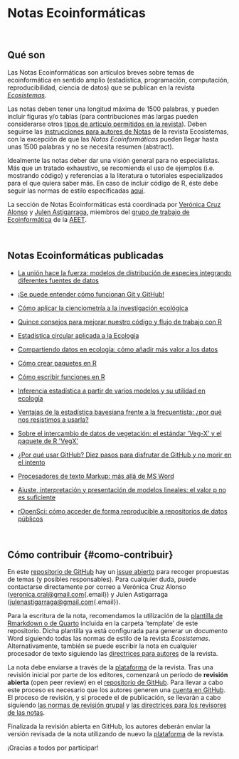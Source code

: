 # Notas Ecoinformáticas

<br>

## Qué son

Las Notas Ecoinformáticas son artículos breves sobre temas de ecoinformática en sentido amplio (estadística, programación, computación, reproducibilidad, ciencia de datos) que se publican en la revista [*Ecosistemas*](http://www.revistaecosistemas.net).

Las notas deben tener una longitud máxima de 1500 palabras, y pueden incluir figuras y/o tablas (para contribuciones más largas pueden considerarse otros [tipos de artículo permitidos en la revista](http://www.revistaecosistemas.net/index.php/ecosistemas/about/submissions#authorGuidelines)). Deben seguirse las [instrucciones para autores de Notas](http://www.revistaecosistemas.net/index.php/ecosistemas/about/submissions#authorGuidelines) de la revista Ecosistemas, con la excepción de que las *Notas Ecoinformáticas* pueden llegar hasta unas 1500 palabras y no se necesita resumen (abstract).

Idealmente las notas deber dar una visión general para no especialistas. Más que un tratado exhaustivo, se recomienda el uso de ejemplos (i.e. mostrando código) y referencias a la literatura o tutoriales especializados para el que quiera saber más. En caso de incluir código de R, éste debe seguir las normas de estilo especificadas [aquí](http://adv-r.had.co.nz/Style.html).

La sección de Notas Ecoinformáticas está coordinada por [Verónica Cruz Alonso](https://twitter.com/veruitter) y [Julen Astigarraga](https://twitter.com/j_astigarraga), miembros del [grupo de trabajo de Ecoinformática](https://ecoinfaeet.github.io/website) de la [AEET](http://www.aeet.org).

<br>

## Notas Ecoinformáticas publicadas

-   [La unión hace la fuerza: modelos de distribución de especies integrando diferentes fuentes de datos](https://doi.org/10.7818/ECOS.2527)

-   [¡Se puede entender cómo funcionan Git y GitHub!](https://doi.org/10.7818/ECOS.2332)

-   [Cómo aplicar la cienciometría a la investigación ecológica](https://doi.org/10.7818/ECOS.2256)

-   [Quince consejos para mejorar nuestro código y flujo de trabajo con R](https://doi.org/10.7818/ECOS.2129)

-   [Estadística circular aplicada a la Ecología](https://doi.org/10.7818/ECOS.1995)

-   [Compartiendo datos en ecología: cómo añadir más valor a los datos](https://doi.org/10.7818/ECOS.1838)

-   [Cómo crear paquetes en R](https://doi.org/10.7818/ECOS.1948)

-   [Cómo escribir funciones en R](https://doi.org/10.7818/ECOS.1880)

-   [Inferencia estadística a partir de varios modelos y su utilidad en ecología](https://doi.org/10.7818/ECOS.1699)

-   [Ventajas de la estadística bayesiana frente a la frecuentista: ¿por qué nos resistimos a usarla?](https://doi.org/10.7818/ECOS.1591)

-   [Sobre el intercambio de datos de vegetación: el estándar 'Veg-X' y el paquete de R 'VegX'](https://doi.org/10.7818/ECOS.1570)

-   [¿Por qué usar GitHub? Diez pasos para disfrutar de GitHub y no morir en el intento](https://www.revistaecosistemas.net/index.php/ecosistemas/article/view/1604)

-   [Procesadores de texto Markup: más allá de MS Word](https://doi.org/10.7818/ECOS.2017.26-3.14)

-   [Ajuste, interpretación y presentación de modelos lineales: el valor p no es suficiente](https://doi.org/10.7818/ECOS.2017.26-2.08)

-   [rOpenSci: cómo acceder de forma reproducible a repositorios de datos públicos](https://doi.org/10.7818/ECOS.2017.26-1.20)

<br>

## Cómo contribuir {#como-contribuir}

En este [repositorio de GitHub](https://github.com/ecoinfAEET/Notas_Ecosistemas) hay un [issue abierto](https://github.com/ecoinfAEET/Notas_Ecosistemas/issues/1) para recoger propuestas de temas (y posibles responsables). Para cualquier duda, puede contactarse directamente por correo a Verónica Cruz Alonso ([veronica.cral\@gmail.com](mailto:veronica.cral@gmail.com){.email}) y Julen Astigarraga ([julenastigarraga\@gmail.com](mailto:julenastigarraga@gmail.com){.email}).

Para la escritura de la nota, recomendamos la utilización de la [plantilla de Rmarkdown o de Quarto](https://github.com/ecoinfAEET/Notas_Ecosistemas/tree/master/template) incluida en la carpeta 'template' de este repositorio. Dicha plantilla ya está configurada para generar un documento Word siguiendo todas las normas de estilo de la revista *Ecosistemas*. Alternativamente, también se puede escribir la nota en cualquier procesador de texto siguiendo las [directrices para autores](http://www.revistaecosistemas.net/index.php/ecosistemas/about/submissions#authorGuidelines) de la revista.

La nota debe enviarse a través de la [plataforma](https://www.revistaecosistemas.net/index.php/ecosistemas/about/submissions) de la revista. Tras una revisión inicial por parte de los editores, comenzará un período de **revisión abierta** (open peer review) en el [repositorio de GitHub](https://github.com/ecoinfAEET/Notas_Ecosistemas). Para llevar a cabo este proceso es necesario que los autores generen una [cuenta en GitHub](https://github.com/). El proceso de revisión, y si procede el de publicación, se llevarán a cabo siguiendo [las normas de revisión grupal](https://github.com/ecoinfAEET/Notas_Ecosistemas/blob/master/Normas_revision_grupal.MD) y [las directrices para los revisores de las notas](https://github.com/ecoinfAEET/Notas_Ecosistemas/blob/master/directrices_revisores.MD).

Finalizada la revisión abierta en GitHub, los autores deberán enviar la versión revisada de la nota utilizando de nuevo la [plataforma](https://www.revistaecosistemas.net/index.php/ecosistemas/about/submissions) de la revista.

¡Gracias a todos por participar!
